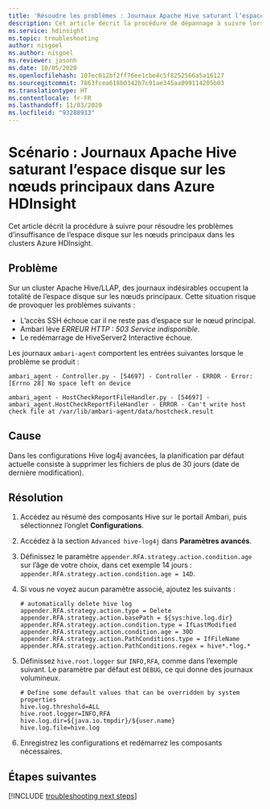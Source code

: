 ```yaml
---
title: 'Résoudre les problèmes : Journaux Apache Hive saturant l’espace disque – Azure HDInsight'
description: Cet article décrit la procédure de dépannage à suivre lorsque les journaux Apache Hive saturent l’espace disque sur les nœuds principaux dans Azure HDInsight.
ms.service: hdinsight
ms.topic: troubleshooting
author: nisgoel
ms.author: nisgoel
ms.reviewer: jasonh
ms.date: 10/05/2020
ms.openlocfilehash: 107ec012bf2ff76ee1cbe4c5f8252566a5a16127
ms.sourcegitcommit: 7863fcea618b0342b7c91ae345aa099114205b03
ms.translationtype: HT
ms.contentlocale: fr-FR
ms.lasthandoff: 11/03/2020
ms.locfileid: "93288933"
---
```

# <a name="scenario-apache-hive-logs-are-filling-up-the-disk-space-on-the-head-nodes-in-azure-hdinsight"></a>Scénario : Journaux Apache Hive saturant l’espace disque sur les nœuds principaux dans Azure HDInsight

Cet article décrit la procédure à suivre pour résoudre les problèmes d’insuffisance de l’espace disque sur les nœuds principaux dans les clusters Azure HDInsight.

## <a name="issue"></a>Problème

Sur un cluster Apache Hive/LLAP, des journaux indésirables occupent la totalité de l’espace disque sur les nœuds principaux. Cette situation risque de provoquer les problèmes suivants :

- L’accès SSH échoue car il ne reste pas d’espace sur le nœud principal.
- Ambari lève *ERREUR HTTP : 503 Service indisponible*.
- Le redémarrage de HiveServer2 Interactive échoue.

Les journaux `ambari-agent` comportent les entrées suivantes lorsque le problème se produit :
```
ambari_agent - Controller.py - [54697] - Controller - ERROR - Error:[Errno 28] No space left on device
```
```
ambari_agent - HostCheckReportFileHandler.py - [54697] - ambari_agent.HostCheckReportFileHandler - ERROR - Can't write host check file at /var/lib/ambari-agent/data/hostcheck.result
```

## <a name="cause"></a>Cause

Dans les configurations Hive log4j avancées, la planification par défaut actuelle consiste à supprimer les fichiers de plus de 30 jours (date de dernière modification).

## <a name="resolution"></a>Résolution

1. Accédez au résumé des composants Hive sur le portail Ambari, puis sélectionnez l’onglet **Configurations**.

2. Accédez à la section `Advanced hive-log4j` dans **Paramètres avancés**.

3. Définissez le paramètre `appender.RFA.strategy.action.condition.age` sur l’âge de votre choix, dans cet exemple 14 jours : `appender.RFA.strategy.action.condition.age = 14D`.

4. Si vous ne voyez aucun paramètre associé, ajoutez les suivants :
    ```
    # automatically delete hive log
    appender.RFA.strategy.action.type = Delete
    appender.RFA.strategy.action.basePath = ${sys:hive.log.dir}
    appender.RFA.strategy.action.condition.type = IfLastModified
    appender.RFA.strategy.action.condition.age = 30D
    appender.RFA.strategy.action.PathConditions.type = IfFileName
    appender.RFA.strategy.action.PathConditions.regex = hive*.*log.*
    ```

5. Définissez `hive.root.logger` sur `INFO,RFA`, comme dans l’exemple suivant. Le paramètre par défaut est `DEBUG`, ce qui donne des journaux volumineux.

    ```
    # Define some default values that can be overridden by system properties
    hive.log.threshold=ALL
    hive.root.logger=INFO,RFA
    hive.log.dir=${java.io.tmpdir}/${user.name}
    hive.log.file=hive.log
    ```

6. Enregistrez les configurations et redémarrez les composants nécessaires.

## <a name="next-steps"></a>Étapes suivantes

[!INCLUDE [troubleshooting next steps](../../../includes/hdinsight-troubleshooting-next-steps.md)]
